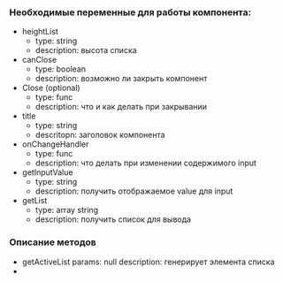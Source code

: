 ### Необходимые переменные для работы компонента:
  - heightList
    * type: string
    * description: высота списка
  - canClose
    * type: boolean
    * description: возможно ли закрыть компонент
  - Close (optional)
    * type: func
    * description: что и как делать при закрывании
  - title
    * type: string
    * descritopn: заголовок компонента
  - onChangeHandler
    * type: func
    * description: что делать при изменении содержимого input
  - getInputValue
    * type: string
    * description: получить отображаемое value для input
  - getList
    * type: array string
    * description: получить список для вывода

### Описание методов
- getActiveList
    params: null
    description: генерирует элемента списка 
- 